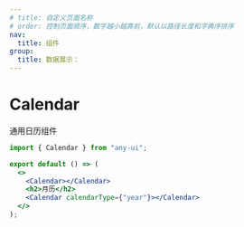 ```yaml
---
# title: 自定义页面名称
# order: 控制页面顺序，数字越小越靠前，默认以路径长度和字典序排序
nav:
  title: 组件
group:
  title: 数据展示：
---
```


# Calendar

通用日历组件

```jsx
import { Calendar } from "any-ui";

export default () => (
  <>
    <Calendar></Calendar>
    <h2>月历</h2>
    <Calendar calendarType={"year"}></Calendar>
  </>
);
```
